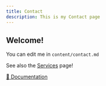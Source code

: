 ```yaml
---
title: Contact
description: This is my Contact page
---
```


## Welcome!

You can edit me in <code>content/contact.md</code>

See also the [Services](/services) page!

[📖 Documentation](https://content.nuxtjs.org)
